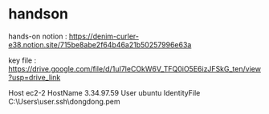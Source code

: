 # handson

hands-on notion : https://denim-curler-e38.notion.site/715be8abe2f64b46a21b50257996e63a

key file : https://drive.google.com/file/d/1uI7leCOkW6V_TFQ0iO5E6izJFSkG_ten/view?usp=drive_link


Host ec2-2
    HostName 3.34.97.59
    User ubuntu
    IdentityFile C:\Users\user\.ssh\dongdong.pem
